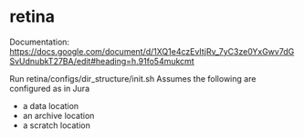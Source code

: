 # retina
Documentation: https://docs.google.com/document/d/1XQ1e4czEvItjRv_7yC3ze0YxGwv7dGSvUdnubkT27BA/edit#heading=h.91fo54mukcmt

Run retina/configs/dir_structure/init.sh
  Assumes the following are configured as in Jura
  - a data location
  - an archive location
  - a scratch location
